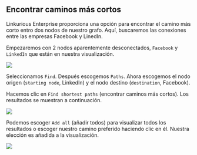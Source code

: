 ## Encontrar caminos más cortos

Linkurious Enterprise proporciona una opción para encontrar el camino más corto entro dos nodos de nuestro grafo.
Aquí, buscaremos las conexiones entre las empresas Facebook y LinedIn.

Empezaremos con 2 nodos aparentemente desconectados, ```Facebook``` y ```LinkedIn``` que están en nuestra visualización.

![](https://github.com/Linkurious/linkurious-enterprise-manual/raw/master/en/search/LI_FB.png)

Seleccionamos ```Find```. Después escogemos ```Paths```. 
Ahora escogemos el nodo origen (```starting node```, LinkedIn) y el nodo destino (```destination```, Facebook).


Hacemos clic en ```Find shortest paths``` (encontrar caminos más cortos). Los resultados se muestran a continuación.

![](https://github.com/Linkurious/linkurious-enterprise-manual/raw/master/en/search/Shortest.png)

Podemos escoger ```Add all``` (añadir todos) para visualizar todos los resultados o escoger nuestro camino preferido haciendo clic en él. Nuestra elección es añadida a la visualización.


![](https://github.com/Linkurious/linkurious-enterprise-manual/raw/master/en/search/AllLinks.png)